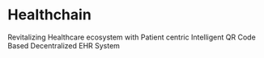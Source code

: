 # Healthchain
Revitalizing Healthcare ecosystem with Patient centric Intelligent QR Code Based Decentralized EHR System
